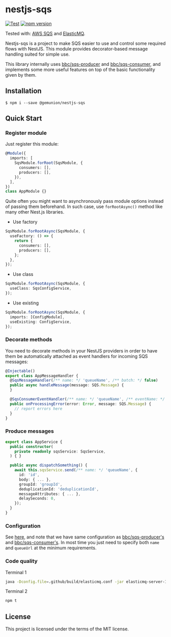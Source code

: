 # nestjs-sqs

[![Test](https://github.com/gemunion/nestjs-sqs/workflows/Test/badge.svg)](https://github.com/gemunion/nestjs-sqs/actions?query=workflow%3ATest)
[![npm version](https://badge.fury.io/js/%40gemunion%2Fnestjs-sqs.svg)](https://badge.fury.io/js/%40gemunion%2Fnestjs-sqs)

Tested with: [AWS SQS](https://aws.amazon.com/en/sqs/) and [ElasticMQ](https://github.com/softwaremill/elasticmq).

Nestjs-sqs is a project to make SQS easier to use and control some required flows with NestJS.
This module provides decorator-based message handling suited for simple use.

This library internally uses [bbc/sqs-producer](https://github.com/bbc/sqs-producer) and [bbc/sqs-consumer](https://github.com/bbc/sqs-consumer), and implements some more useful features on top of the basic functionality given by them.

## Installation

```shell script
$ npm i --save @gemunion/nestjs-sqs
```

## Quick Start

### Register module

Just register this module:

```ts
@Module({
  imports: [
    SqsModule.forRoot(SqsModule, {
      consumers: [],
      producers: [],
    }),
  ],
})
class AppModule {}
```

Quite often you might want to asynchronously pass module options instead of passing them beforehand.
In such case, use `forRootAsync()` method like many other Nest.js libraries.

- Use factory

```ts
SqsModule.forRootAsync(SqsModule, {
  useFactory: () => {
    return {
      consumers: [],
      producers: [],
    };
  },
});
```

- Use class

```ts
SqsModule.forRootAsync(SqsModule, {
  useClass: SqsConfigService,
});
```

- Use existing

```ts
SqsModule.forRootAsync(SqsModule, {
  imports: [ConfigModule],
  useExisting: ConfigService,
});
```

### Decorate methods

You need to decorate methods in your NestJS providers in order to have them be automatically attached as event handlers for incoming SQS messages:

```ts
@Injectable()
export class AppMessageHandler {
  @SqsMessageHandler(/** name: */ 'queueName', /** batch: */ false)
  public async handleMessage(message: SQS.Message) {
  }

  @SqsConsumerEventHandler(/** name: */ 'queueName', /** eventName: */ 'processing_error')
  public onProcessingError(error: Error, message: SQS.Message) {
    // report errors here
  }
}
```

### Produce messages

```ts
export class AppService {
  public constructor(
    private readonly sqsService: SqsService,
  ) { }

  public async dispatchSomething() {
    await this.sqsService.send(/** name: */ 'queueName', {
      id: 'id',
      body: { ... },
      groupId: 'groupId',
      deduplicationId: 'deduplicationId',
      messageAttributes: { ... },
      delaySeconds: 0,
    });
  }
}
```

### Configuration

See [here](https://github.com/gemunion/nestjs-sqs/blob/master/lib/sqs.types.ts), and note that we have same configuration as
[bbc/sqs-producer's](https://github.com/bbc/sqs-producer) and [bbc/sqs-consumer's](https://github.com/bbc/sqs-consumer).
In most time you just need to specify both `name` and `queueUrl` at the minimum requirements.

### Code quality

Terminal 1
```sh
java -Dconfig.file=.github/build/elasticmq.conf -jar elasticmq-server-1.2.0.jar
```

Terminal 2
```sh
npm t
```

## License

This project is licensed under the terms of the MIT license.
